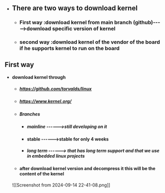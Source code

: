 - ## There are two ways to download kernel
     - ### First way :download kernel from main branch (github)----->download specific version of kernel 
     - ### second way :download  kernel of the vendor  of the board if he supports kernel to run on the board





## First way 
 - #### download kernel through 
      - ##### https://github.com/torvalds/linux
      - ##### https://www.kernel.org/
      - #####  Branches 
         - ##### mainline ------>still developing on it 
         - #### stable ------>stable for only 4 weeks 
         - ##### long term ------> that has long term support and that we use  in embedded linux  projects  
    - #### after download kernel version and decompress it this will be the content of the kernel 
    
    ![[Screenshot from 2024-09-14 22-41-08.png]]
    